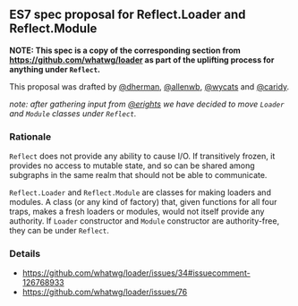 ##  ES7 spec proposal for Reflect.Loader and Reflect.Module

__NOTE: This spec is a copy of the corresponding section from https://github.com/whatwg/loader as part of the uplifting process for anything under `Reflect`.__

This proposal was drafted by [@dherman](https://github.com/dherman), [@allenwb](https://github.com/allenwb), [@wycats](https://github.com/wycats) and [@caridy](https://github.com/caridy).

_note: after gathering input from [@erights](https://github.com/erights) we have decided to move `Loader` and `Module` classes under `Reflect`._

### Rationale

`Reflect` does not provide any ability to cause I/O. If transitively frozen, it provides no access to mutable state, and so can be shared among subgraphs in the same realm that should not be able to communicate.

`Reflect.Loader` and `Reflect.Module` are classes for making loaders and modules. A class (or any kind of factory) that, given functions for all four traps, makes a fresh loaders or modules, would not itself provide any authority. If `Loader` constructor and `Module` constructor are authority-free, they can be under `Reflect`.

### Details

 * https://github.com/whatwg/loader/issues/34#issuecomment-126768933
 * https://github.com/whatwg/loader/issues/76

